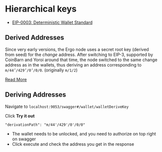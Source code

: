 # Hierarchical keys


- [EIP-0003: Deterministic Wallet Standard](https://github.com/ergoplatform/eips/blob/ad0730daaebd9783f8db3c3095187a62851ee132/eip-0003.md)


## Derived Addresses

Since very early versions, the Ergo node uses a secret root key (derived from seed) for the *change* address. After switching to EIP-3, supported by CoinBarn and Yoroi around that time, the node switched to the same change address as in the wallets, thus deriving an address corresponding to `m/44’/429’/0’/0/0`. (originally `m/1/2`)

[Read More](https://www.ergoforum.org/t/an-issue-with-change-address-of-node-wallet/2940)

## Deriving Addresses

Navigate to `localhost:9053/swagger#/wallet/walletDeriveKey` 

Click **Try it out**

```  
"derivationPath": "m/44'/429'/0'/0/0" 
```

- The wallet needs to be unlocked, and you need to authorize on top right on swagger
- Click execute and check the address you get in the response